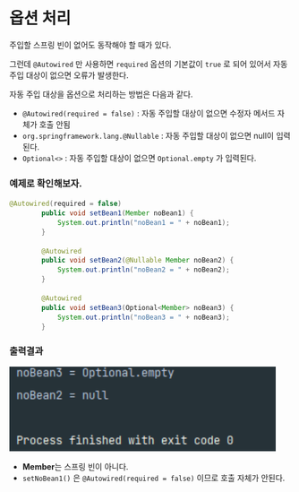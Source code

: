 # 옵션 처리

주입할 스프링 빈이 없어도 동작해야 할 때가 있다.

그런데 `@Autowired` 만 사용하면 `required` 옵션의 기본값이 `true` 로 되어 있어서 자동 주입 대상이 없으면 오류가 발생한다.

자동 주입 대상을 옵션으로 처리하는 방법은 다음과 같다.

- `@Autowired(required = false)` : 자동 주입할 대상이 없으면 수정자 메서드 자체가 호출 안됨
- `org.springframework.lang.@Nullable` : 자동 주입할 대상이 없으면 null이 입력된다.
- `Optional<>` : 자동 주입할 대상이 없으면 `Optional.empty` 가 입력된다.

### 예제로 확인해보자.

```java
@Autowired(required = false)
        public void setBean1(Member noBean1) {
            System.out.println("noBean1 = " + noBean1);
        }

        @Autowired
        public void setBean2(@Nullable Member noBean2) {
            System.out.println("noBean2 = " + noBean2);
        }

        @Autowired
        public void setBean3(Optional<Member> noBean3) {
            System.out.println("noBean3 = " + noBean3);
        }
```

### 출력결과

![옵션처리](../img/Option_1.img.png)

- **Member**는 스프링 빈이 아니다.
- `setNoBean1()` 은 `@Autowired(required = false)` 이므로 호출 자체가 안된다.